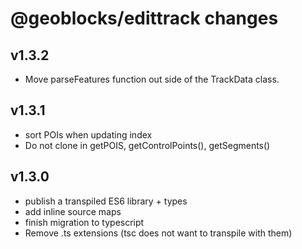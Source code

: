 # @geoblocks/edittrack changes

## v1.3.2

- Move parseFeatures function out side of the TrackData class.

## v1.3.1

- sort POIs when updating index
- Do not clone in getPOIS, getControlPoints(), getSegments()

## v1.3.0

- publish a transpiled ES6 library + types
- add inline source maps
- finish migration to typescript
- Remove .ts extensions (tsc does not want to transpile with them)
